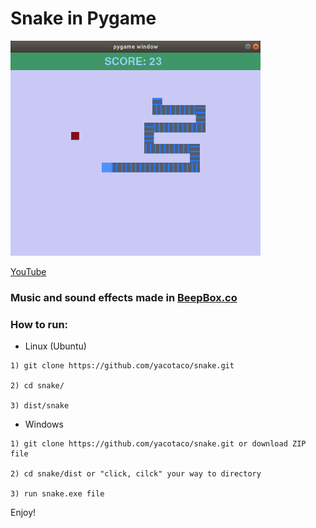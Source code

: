 # Snake in Pygame

<p>
  <img src="snake.png" alt="drawing" width="400"/>
</p>

[YouTube](https://youtu.be/5ijohHBK_d0)

### Music and sound effects made in [BeepBox.co](https://www.beepbox.co/)

### How to run:

* Linux (Ubuntu)

``` 
1) git clone https://github.com/yacotaco/snake.git

2) cd snake/

3) dist/snake
```
* Windows

``` 
1) git clone https://github.com/yacotaco/snake.git or download ZIP file

2) cd snake/dist or "click, cilck" your way to directory

3) run snake.exe file
```
Enjoy!
